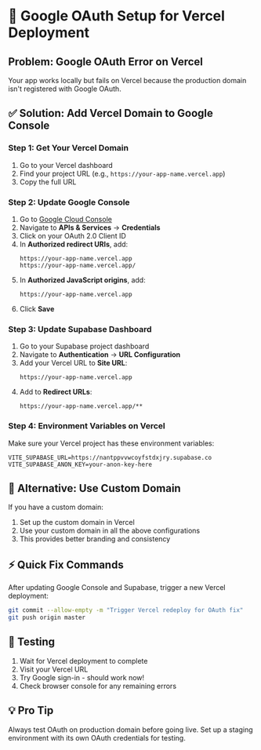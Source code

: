# 🔐 Google OAuth Setup for Vercel Deployment

## Problem: Google OAuth Error on Vercel

Your app works locally but fails on Vercel because the production domain isn't registered with Google OAuth.

## ✅ Solution: Add Vercel Domain to Google Console

### Step 1: Get Your Vercel Domain
1. Go to your Vercel dashboard
2. Find your project URL (e.g., `https://your-app-name.vercel.app`)
3. Copy the full URL

### Step 2: Update Google Console
1. Go to [Google Cloud Console](https://console.cloud.google.com/)
2. Navigate to **APIs & Services** → **Credentials**
3. Click on your OAuth 2.0 Client ID
4. In **Authorized redirect URIs**, add:
   ```
   https://your-app-name.vercel.app
   https://your-app-name.vercel.app/
   ```
5. In **Authorized JavaScript origins**, add:
   ```
   https://your-app-name.vercel.app
   ```
6. Click **Save**

### Step 3: Update Supabase Dashboard
1. Go to your Supabase project dashboard
2. Navigate to **Authentication** → **URL Configuration**
3. Add your Vercel URL to **Site URL**:
   ```
   https://your-app-name.vercel.app
   ```
4. Add to **Redirect URLs**:
   ```
   https://your-app-name.vercel.app/**
   ```

### Step 4: Environment Variables on Vercel
Make sure your Vercel project has these environment variables:
```
VITE_SUPABASE_URL=https://nantppvvwcoyfstdxjry.supabase.co
VITE_SUPABASE_ANON_KEY=your-anon-key-here
```

## 🔄 Alternative: Use Custom Domain
If you have a custom domain:
1. Set up the custom domain in Vercel
2. Use your custom domain in all the above configurations
3. This provides better branding and consistency

## ⚡ Quick Fix Commands

After updating Google Console and Supabase, trigger a new Vercel deployment:

```bash
git commit --allow-empty -m "Trigger Vercel redeploy for OAuth fix"
git push origin master
```

## 🧪 Testing
1. Wait for Vercel deployment to complete
2. Visit your Vercel URL
3. Try Google sign-in - should work now!
4. Check browser console for any remaining errors

## 💡 Pro Tip
Always test OAuth on production domain before going live. Set up a staging environment with its own OAuth credentials for testing.
